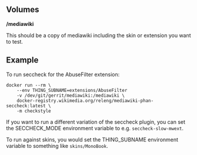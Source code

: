## Volumes

**/mediawiki**

This should be a copy of mediawiki including the skin or extension you want to test.


## Example

To run seccheck for the AbuseFilter extension:

```
docker run --rm \
    --env THING_SUBNAME=extensions/AbuseFilter
    -v /dev/git/gerrit/mediawiki:/mediawiki \
    docker-registry.wikimedia.org/releng/mediawiki-phan-seccheck:latest \
    -m checkstyle
```

If you want to run a different variation of the seccheck plugin, you can set the
SECCHECK_MODE environment variable to e.g. `seccheck-slow-mwext`.

To run against skins, you would set the THING_SUBNAME environment variable to
something like `skins/MonoBook`.
